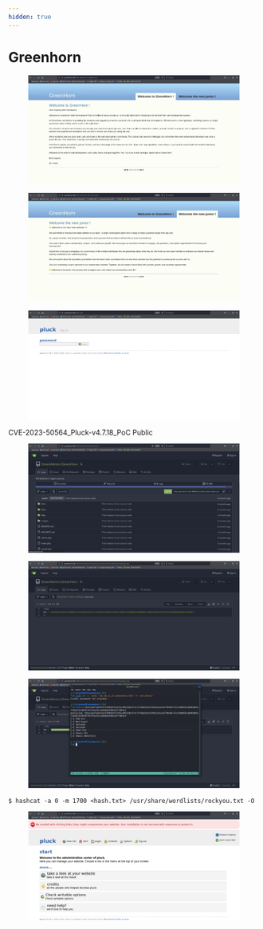 ```yaml
---
hidden: true
---
```


# Greenhorn

<figure><img src="../.gitbook/assets/image (73).png" alt=""><figcaption></figcaption></figure>

<figure><img src="../.gitbook/assets/image (74).png" alt=""><figcaption></figcaption></figure>

<figure><img src="../.gitbook/assets/image (75).png" alt=""><figcaption></figcaption></figure>

CVE-2023-50564\_Pluck-v4.7.18\_PoC Public&#x20;

<figure><img src="../.gitbook/assets/image (76).png" alt=""><figcaption></figcaption></figure>

<figure><img src="../.gitbook/assets/image (77).png" alt=""><figcaption></figcaption></figure>

<figure><img src="../.gitbook/assets/image (78).png" alt=""><figcaption></figcaption></figure>

```shell-session
$ hashcat -a 0 -m 1700 <hash.txt> /usr/share/wordlists/rockyou.txt -O
```

<figure><img src="../.gitbook/assets/image (79).png" alt=""><figcaption></figcaption></figure>
